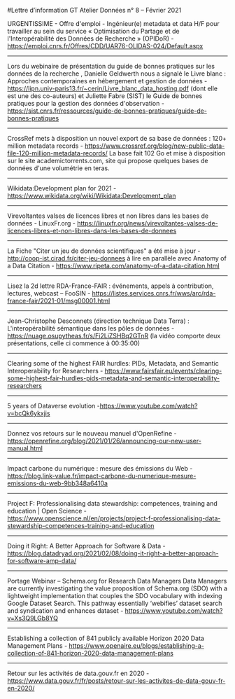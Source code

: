 #Lettre d’information GT Atelier Données n° 8 – Février 2021

URGENTISSIME - Offre d'emploi - Ingénieur(e) metadata et data H/F pour travailler au sein du service « Optimisation du Partage et de l'Interopérabilité des Données de Recherche » (OPIDoR) -
https://emploi.cnrs.fr/Offres/CDD/UAR76-OLIDAS-024/Default.aspx

--------------------

Lors du webinaire de présentation du guide de bonnes pratiques sur les données de la recherche , Danielle Geldwerth nous a signalé le Livre blanc : Approches contemporaines en hébergement et gestion de données -
https://lipn.univ-paris13.fr/~cerin/Livre_blanc_data_hosting.pdf  (dont elle est une des co-auteurs) et Juliette Fabre (SIST) le Guide de bonnes pratiques pour la gestion des données d'observation -
https://sist.cnrs.fr/ressources/guide-de-bonnes-pratiques/guide-de-bonnes-pratiques

--------------------

CrossRef mets à disposition un nouvel export de sa base de données : 120+ million metadata records - https://www.crossref.org/blog/new-public-data-file-120-million-metadata-records/
La base fait 102 Go et mise à disposition sur le site academictorrents.com, site qui propose quelques bases de données d'une volumétrie en teras.

--------------------

Wikidata:Development plan for 2021 -
https://www.wikidata.org/wiki/Wikidata:Development_plan

--------------------

Virevoltantes valses de licences libres et non libres dans les bases de données - LinuxFr.org -
https://linuxfr.org/news/virevoltantes-valses-de-licences-libres-et-non-libres-dans-les-bases-de-donnees

--------------------

La Fiche "Citer un jeu de données scientifiques" a été mise à jour - http://coop-ist.cirad.fr/citer-jeu-donnees  à lire en parallèle avec
Anatomy of a Data Citation -
https://www.ripeta.com/anatomy-of-a-data-citation.html

--------------------

Lisez la 2d lettre RDA-France-FAIR : événements, appels à contribution, lectures, webcast – FooSIN -
https://listes.services.cnrs.fr/wws/arc/rda-france-fair/2021-01/msg00001.html

--------------------

Jean-Christophe Desconnets (direction technique Data Terra) : L'interopérabilité sémantique dans les pôles de données -
https://nuage.osupytheas.fr/s/Fi2LiZSHBq2GTnR  (la vidéo comporte deux présentations, celle ci commence à 00:35:00)

--------------------

Clearing some of the highest FAIR hurdles: PIDs, Metadata, and Semantic Interoperability for Researchers -
https://www.fairsfair.eu/events/clearing-some-highest-fair-hurdles-pids-metadata-and-semantic-interoperability-researchers

--------------------

5 years of Dataverse evolution -https://www.youtube.com/watch?v=bcQk6ykxjis

--------------------

Donnez vos retours sur le nouveau manuel d'OpenRefine -
https://openrefine.org/blog/2021/01/26/announcing-our-new-user-manual.html

--------------------

Impact carbone du numérique : mesure des émissions du Web -
https://blog.link-value.fr/impact-carbone-du-numerique-mesure-emissions-du-web-9bb348a6410a

--------------------

Project F: Professionalising data stewardship: competences, training and education | Open Science -
https://www.openscience.nl/en/projects/project-f-professionalising-data-stewardship-competences-training-and-education

--------------------

Doing it Right: A Better Approach for Software & Data - https://blog.datadryad.org/2021/02/08/doing-it-right-a-better-approach-for-software-amp-data/

--------------------

Portage Webinar – Schema.org for Research Data Managers Data Managers are currently investigating the value proposition of Schema.org (SDO) with a lightweight implementation that couples the SDO vocabulary with
indexing Google Dataset Search. This pathway essentially ‘webifies’ dataset search and syndication and enhances dataset  -
https://www.youtube.com/watch?v=Xs3Q9LGb8YQ

--------------------

Establishing a collection of 841 publicly available Horizon 2020 Data Management Plans -
https://www.openaire.eu/blogs/establishing-a-collection-of-841-horizon-2020-data-management-plans

--------------------

Retour sur les activités de data.gouv.fr en 2020 -
https://www.data.gouv.fr/fr/posts/retour-sur-les-activites-de-data-gouv-fr-en-2020/
